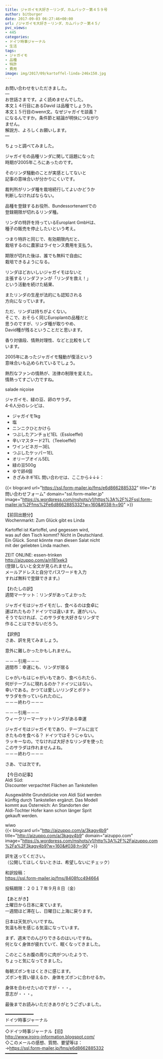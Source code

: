 ```yaml
---
title: ジャガイモ大好き－リンダ、カムバック－第４５９号
author: bitburger
date: 2017-09-03 06:27:46+00:00
url: /ジャガイモ大好き－リンダ、カムバック－第４５/
pvc_views:
- 445
categories:
- ドイツ時事ジャーナル
- 生活
tags:
- ジャガイモ
- 品種
- 特許
- 費用
image: img/2017/09/kartoffel-linda-246x150.jpg
---
```

お問い合わせをいただきました。  
&#8212;  
お世話さまです。よく読めませんでした。  
本文１４行目にあるDavid は品種でしょうか。  
本文１５行目のwenn文。なぜジャガイモ談義？  
になるんですか。条件節と結論が明快につながり  
ません。  
解説方、よろしくお願いします。  
&#8212; 

ちょっと調べてみました。  
  
ジャガイモの品種リンダに関して話題になった  
時期が2005年ころにあったのです。  
  
そのリンダ騒動のことが実感としてないと  
記事の意味合いが分かりにくいです。  
  
裁判所がリンダ種を栽培続行してよいかどうか  
判断しなければならない。  
  
品種を登録するお役所、Bundessortenamtでの  
登録期限が切れるリンダ種。  
  
リンダの特許を持っているEuroplant GmbHは、  
種子の販売を停止したいという考え。  
  
つまり特許と同じで、有効期限内だと、  
栽培するのに農家はライセンス費用を支払う。  
  
期限が切れた後は、誰でも無料で自由に  
栽培できるようになる。 

リンダほどおいしいジャガイモはないと  
主張するリンダファンが「リンダを救え！」  
という活動を続けた結果、  
  
またリンダの生産が法的にも認知される  
方向になっています。  
  
ただ、リンダは持ちがよくない。  
そこで、おそらく同じEuroplantの品種だと  
思うのですが、リンダ種が取りやめ、  
David種が残るということだと思います。  
  
香り対値段、情熱対理性、などと比較をして  
います。  
  
2005年にあったジャガイモ騒動が復活という  
意味合いも込められているでしょう。  
  
熱烈なファンの情熱が、法律の制限を変えた。  
情熱ってすごい力ですね。 

salade niçoise  
  
ジャガイモ、緑の豆、卵のサラダ。  
4-6人分のレシピは、  


  * ジャガイモ1kg
  * 塩
  * ニンニクひとかけら
  * つぶしたアンチョビ1EL（Essloeffel)
  * 辛いマスタード2TL（Teeloeffel)
  * ワインビネガー3EL
  * つぶしたケッパー1EL
  * オリーブオイル5EL
  * 緑の豆500g
  * ゆで卵4個
  * きざみネギ1EL 問い合わせは、ここから↓↓↓：

  
{{< blogcard url="https://ssl.form-mailer.jp/fms/e6d8662885332" title="&#12362;&#21839;&#12356;&#21512;&#12431;&#12379;&#12501;&#12457;&#12540;&#12512;" domain="ssl.form-mailer.jp" image="https://s.wordpress.com/mshots/v1/https%3A%2F%2Fssl.form-mailer.jp%2Ffms%2Fe6d8662885332?w=160&#038;h=90" >}} 

【前回出題分】  
Wochenmarkt: Zum Glück gibt es Linda  
  
Kartoffel ist Kartoffel, und gegessen wird,  
was auf den Tisch kommt? Nicht in Deutschland.  
Ein Glück. Sonst könnte man diesen Salat nicht  
mit der geliebten Linda machen.  
  
ZEIT ONLINE: essen-trinken  
<http://aizuppo.com/a/n181xek3>  
(登録しないと全文が見られません。  
メールアドレスと自分でパスワードを入力  
すれば無料で登録できます。) 

【わたしの訳】  
週間マーケット：リンダがあってよかった  
  
ジャガイモはジャガイモだし、食べるのは食卓に  
運ばれたもの？ドイツでは違います。運がいい。  
そうでなければ、このサラダを大好きなリンダで  
作ることはできないだろう。 

【訳例】  
さあ、訳を見てみましょう。  
  
意外に難しかったかもしれません。 

－－－引用－－－  
週間市：幸運にも、リンダが居る  
  
じゃがいもはじゃがいもであり、食べられたら、  
何がテーブルに現れるのか？ドイツにはない。  
幸いである。かつては愛しいリンダとポテト  
サラダを作っていられたのに。  
－－－終わり－－－ 

－－－引用－－－  
ウィークリーマーケットリンダがある幸運  
  
ジャガイモはジャガイモであり、テーブルに出て  
きたものを食べる？ ドイツではそうじゃない。  
ラッキーなの。でなければ大好きなリンダを使った  
このサラダは作れませんよね。  
－－－終わり－－－ 

さあ、では次です。  
  
【今日の記事】  
Aldi Süd:  
Discounter verpachtet Flächen an Tankstellen  
  
Ausgewählte Grundstücke von Aldi Süd werden  
künftig durch Tankstellen ergänzt. Das Modell  
kommt aus Österreich: An Standorten der  
Aldi-Tochter Hofer kann schon länger Sprit  
gekauft werden.  
  
wiwo  
{{< blogcard url="http://aizuppo.com/a/3kagv4b9" title="http://aizuppo.com/a/3kagv4b9" domain="aizuppo.com" image="https://s.wordpress.com/mshots/v1/http%3A%2F%2Faizuppo.com%2Fa%2F3kagv4b9?w=160&#038;h=90" >}} 

訳を送ってください。  
（公開してほしくないときは、希望しないにチェック）  
  
和訳投稿：  
 <https://ssl.form-mailer.jp/fms/8408fcc494664>  
  
投稿期限：２０１７年９月８日（金） 

【あとがき】  
土曜日から日本に来ています。  
一週間ほど滞在し、日曜日に上海に戻ります。  
  
日本は天気がいいですね。  
気温も秋を感じる気温になっています。  
  
まず、週末でのんびりできるのはいいですね。  
何となく身体が疲れていて、眠くなってきました。  
  
このところお腹の周りに肉がついたようで、  
ちょっと気になってきました。  
  
毎朝ズボンをはくときに感じます。  
ズボンを買い替えるか、身体をズボンに合わせるか。  
  
身体を合わせたいのですが・・・。  
意志が・・・。  
  
最後までお読みいただきありがとうございました。 

━━━━━━━━━━━  
ドイツ時事ジャーナル  
───────────  
◇ドイツ時事ジャーナル【旧】  
<http://www.iroiro-information.blogspot.com/>  
◇このメールの感想、質問、要望等は：  
-><https://ssl.form-mailer.jp/fms/e6d8662885332>  
━━━━━━━━━━━━━━━━━━━━━━━━━━━━